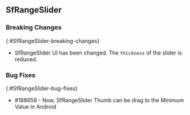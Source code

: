 ## SfRangeSlider

### Breaking Changes
{:#SfRangeSlider-breaking-changes}

*  SfRangeSlider UI has been changed. The `thickness` of the slider is reduced.


### Bug Fixes
{:#SfRangeSlider-bug-fixes} 

* \#188659 - Now, SfRangeSlider Thumb can be drag to the Minimum Value in Android
